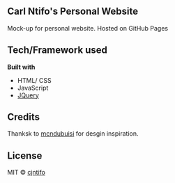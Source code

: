 ## Carl Ntifo's Personal Website
Mock-up for personal website. Hosted on GitHub Pages

## Tech/Framework used
<b>Built with</b>
- HTML/ CSS
- JavaScript
- [JQuery](https://jquery.com/)

## Credits
Thanksk to [mcndubuisi](http://www.mcndubuisi.com) for desgin inspiration.

## License
MIT © [cjntifo]()
